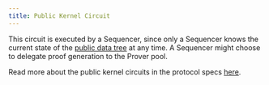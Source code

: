 ```yaml
---
title: Public Kernel Circuit
---
```


This circuit is executed by a Sequencer, since only a Sequencer knows the current state of the [public data tree](../../storage/trees/index.md) at any time. A Sequencer might choose to delegate proof generation to the Prover pool.

Read more about the public kernel circuits in the protocol specs [here](../../../../protocol-specs/circuits/public-kernel-initial.md).

